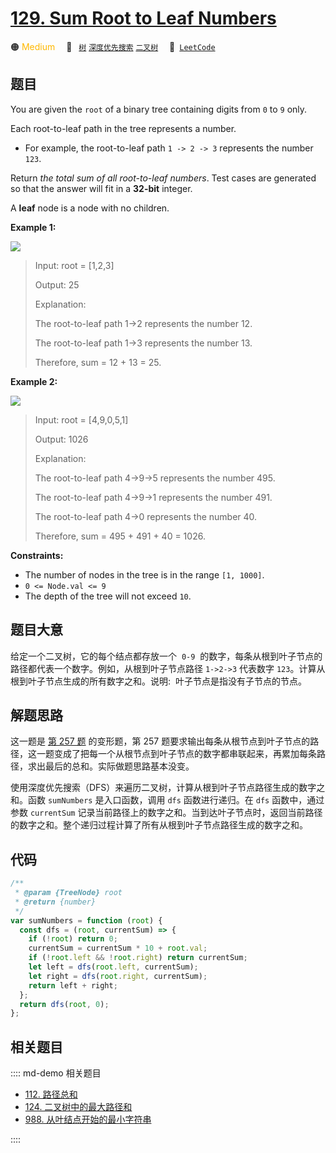 # [129. Sum Root to Leaf Numbers](https://leetcode.com/problems/sum-root-to-leaf-numbers/)

🟠 <font color=#ffb800>Medium</font>&emsp; 🔖&ensp; [`树`](/leetcode/outline/tag/tree.md) [`深度优先搜索`](/leetcode/outline/tag/depth-first-search.md) [`二叉树`](/leetcode/outline/tag/binary-tree.md)&emsp; 🔗&ensp;[`LeetCode`](https://leetcode.com/problems/sum-root-to-leaf-numbers/)

## 题目

You are given the `root` of a binary tree containing digits from `0` to `9`
only.

Each root-to-leaf path in the tree represents a number.

- For example, the root-to-leaf path `1 -> 2 -> 3` represents the number `123`.

Return _the total sum of all root-to-leaf numbers_. Test cases are generated
so that the answer will fit in a **32-bit** integer.

A **leaf** node is a node with no children.

**Example 1:**

![](https://assets.leetcode.com/uploads/2021/02/19/num1tree.jpg)

> Input: root = [1,2,3]
>
> Output: 25
>
> Explanation:
>
> The root-to-leaf path 1->2 represents the number 12.
>
> The root-to-leaf path 1->3 represents the number 13.
>
> Therefore, sum = 12 + 13 = 25.

**Example 2:**

![](https://assets.leetcode.com/uploads/2021/02/19/num2tree.jpg)

> Input: root = [4,9,0,5,1]
>
> Output: 1026
>
> Explanation:
>
> The root-to-leaf path 4->9->5 represents the number 495.
>
> The root-to-leaf path 4->9->1 represents the number 491.
>
> The root-to-leaf path 4->0 represents the number 40.
>
> Therefore, sum = 495 + 491 + 40 = 1026.

**Constraints:**

- The number of nodes in the tree is in the range `[1, 1000]`.
- `0 <= Node.val <= 9`
- The depth of the tree will not exceed `10`.

## 题目大意

给定一个二叉树，它的每个结点都存放一个  `0-9`  的数字，每条从根到叶子节点的路径都代表一个数字。例如，从根到叶子节点路径 `1->2->3` 代表数字 `123`。计算从根到叶子节点生成的所有数字之和。说明:  叶子节点是指没有子节点的节点。

## 解题思路

这一题是 [第 257 题](./0257.md) 的变形题，第 257 题要求输出每条从根节点到叶子节点的路径，这一题变成了把每一个从根节点到叶子节点的数字都串联起来，再累加每条路径，求出最后的总和。实际做题思路基本没变。

使用深度优先搜索（DFS）来遍历二叉树，计算从根到叶子节点路径生成的数字之和。函数 `sumNumbers` 是入口函数，调用 `dfs` 函数进行递归。在 `dfs` 函数中，通过参数 `currentSum` 记录当前路径上的数字之和。当到达叶子节点时，返回当前路径的数字之和。整个递归过程计算了所有从根到叶子节点路径生成的数字之和。

## 代码

```javascript
/**
 * @param {TreeNode} root
 * @return {number}
 */
var sumNumbers = function (root) {
  const dfs = (root, currentSum) => {
    if (!root) return 0;
    currentSum = currentSum * 10 + root.val;
    if (!root.left && !root.right) return currentSum;
    let left = dfs(root.left, currentSum);
    let right = dfs(root.right, currentSum);
    return left + right;
  };
  return dfs(root, 0);
};
```

## 相关题目

:::: md-demo 相关题目

- [112. 路径总和](./0112.md)
- [124. 二叉树中的最大路径和](https://leetcode.com/problems/binary-tree-maximum-path-sum)
- [988. 从叶结点开始的最小字符串](https://leetcode.com/problems/smallest-string-starting-from-leaf)

::::
